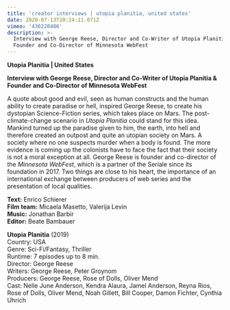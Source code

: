 ```yaml
---
title: 'creator interviews | utopia planitia, united states'
date: 2020-07-13T20:24:11.071Z
vimeo: '436220486'
description: >-
  Interview with George Reese, Director and Co-Writer of Utopia Planitia &
  Founder and Co-Director of Minnesota WebFest
---
```

**Utopia Planitia | United States**

**Interview with George Reese, Director and Co-Writer of Utopia Planitia & Founder and Co-Director of Minnesota WebFest**

A quote about good and evil, seen as human constructs and the human ability to create paradise or hell, inspired George Reese, to create his dystopian Science-Fiction series, which takes place on Mars. The post-climate-change scenario in _Utopia Planitia_ could stand for this idea. Mankind turned up the paradise given to him, the earth, into hell and therefore created an outpost and quite an utopian society on Mars. A society where no one suspects murder when a body is found. The more evidence is coming up the colonists have to face the fact that their society is not a moral exception at all. George Reese is founder and co-director of the _Minnesota WebFest_, which is a partner of the Seriale since its foundation in 2017. Two things are close to his heart, the importance of an international exchange between producers of web series and the presentation of local qualities.

**Text:** Enrico Schierer\
**Film team:** Micaela Masetto, Valerija Levin\
**Music:** Jonathan Barbir\
**Editor:** Beate Bambauer

**Utopia Planitia** (2019)\
Country: USA\
Genre: Sci-Fi/Fantasy, Thriller\
Runtime: 7 episodes up to 8 min.\
Director: George Reese\
Writers: George Reese, Peter Groynom\
Producers: George Reese, Rose of Dolls, Oliver Mend\
Cast: Nelle June Anderson, Kendra Alaura, Jamel Anderson, Reyna Rios, Rose of Dolls, Oliver Mend, Noah Gillett, Bill Cooper, Damon Fichter, Cynthia Uhrich
